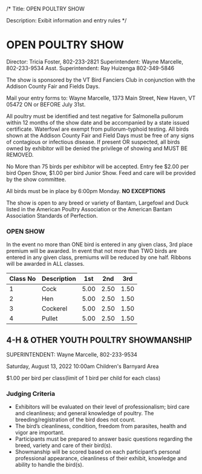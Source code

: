 /*
Title: OPEN POULTRY SHOW

Description: Exibit information and entry rules
*/

# OPEN POULTRY SHOW
Director:  Tricia Foster, 802-233-2821
Superintendent:  Wayne Marcelle, 802-233-9534
Asst. Superintendent:  Ray Huizenga 802-349-5846


The show is sponsored by the VT Bird Fanciers Club in conjunction with the Addison County
Fair and Fields Days.

Mail your entry forms to: Wayne Marcelle, 1373 Main Street, New Haven, VT 05472 ON or
BEFORE July 31st.

All poultry must be identified and test negative for Salmonella pullorum within 12 months of
the show date and be accompanied by a state issued certificate. Waterfowl are exempt from 
pullorum-typhoid testing. All birds shown at the Addison County Fair and Field Days must be
free of any signs of contagious or infectious disease. If present OR suspected, all birds owned
by exhibitor will be denied the privilege of showing and MUST BE REMOVED.

No More than 75 birds per exhibitor will be accepted. Entry fee $2.00 per bird Open Show,
$1.00 per bird Junior Show. Feed and care will be provided by the show committee.

All birds must be in place by 6:00pm Monday.  **NO EXCEPTIONS**

The show is open to any breed or variety of Bantam, Largefowl and Duck listed in the American
Poultry Association or the American Bantam Association Standards of Perfection.

### OPEN SHOW
In the event no more than ONE bird is entered in any given class, 3rd place premium will
be awarded. In event that not more than TWO birds are entered in any given class, premiums
will be reduced by one half. Ribbons will be awarded in ALL classes.

| Class No | Description | 1st | 2nd | 3rd |
| -- | -- | -- | -- | -- |
| 1 | Cock | 5.00 | 2.50 | 1.50 |
| 2 | Hen| 5.00 | 2.50 | 1.50 |
| 3 | Cockerel| 5.00 | 2.50 | 1.50 |
| 4 | Pullet| 5.00 | 2.50 | 1.50 |

## 4-H & OTHER YOUTH POULTRY SHOWMANSHIP
SUPERINTENDENT:  Wayne Marcelle, 802-233-9534

Saturday, August 13, 2022 10:00am  Children's Barnyard Area

$1.00 per bird per class(limit of 1 bird per child for each class)

### Judging Criteria
- Exhibitors will be evaluated on their level of professionalism; bird care and cleanliness; and
general knowledge of poultry. The breeding/registration of the bird does not count. 
- The bird’s cleanliness, condition, freedom from parasites, health and vigor are important. 
- Participants must be prepared to answer basic questions regarding the breed, variety and care of their bird(s). 
- Showmanship will be scored based on each participant’s personal professional
appearance, cleanliness of their exhibit, knowledge and ability to handle the bird(s).
